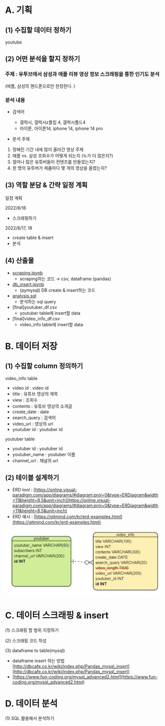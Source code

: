 

# A. 기획

## (1) 수집할 데이터 정하기

youtube

## (2) 어떤 분석을 할지 정하기

### 주제 : 유투브에서 삼성과 애플 리뷰 영상 정보 스크래핑을 통한 인기도 분석

(애플, 삼성의 핸드폰으로만 한정한다. )

### 분석 내용

- 검색어
    - 갤럭시, 갤럭시z플립 4, 갤럭시폴드4
    - 아이폰, 아이폰14, iphone 14, iphone 14 pro

- 분석 주제

1) 정해진 기간 내에 많이 올라간 영상 주제
2) 애플 vs. 삼성 조회수가 어떻게 되는지 (누가 더 많은지?)
3) 얼마나 많은 유튜버들이 컨텐츠를 만들었는지?
4) 한 명의 유투버가 제품마다 몇 개의 영상을 올렸는지?

## (3) 역할 분담 & 간략 일정 계획

일정 계획

2022/8/16 
- 스크래핑하기

2022/8/17, 18 
- create table & insert
- 분석

## (4) 산출물
- [scraping.ipynb](https://github.com/slow-wave/bootcamp/blob/main/scraping.ipynb)
    - scraping하는 코드 → csv, dataframe (pandas)
- [db_insert.ipynb](https://github.com/slow-wave/bootcamp_scraping-project/blob/main/db_insert.ipynb)
    - (pymysql) DB create & insert하는 코드
- [analysis.sql](https://github.com/slow-wave/bootcamp_scraping-project/blob/main/analysis.sql)
    - 분석하는 sql query
- [final]youtuber_df.csv
    - youtuber table에 insert할 data
- [final]video_info_df.csv
    - video_info table에 insert할 data

# B. 데이터 저장

## (1) 수집할 column 정의하기

video_info table
- video id : video id
- title : 유튜브 영상의 제목 
- view : 조회수
- contents : 유튜브 영상의 소개글
- create_date : date
- search_query : 검색어
- video_url : 영상의 url
- youtuber id : youtuber id

youtuber table
- youtuber id : youtuber id
- youtuber_name : youtuber 이름
- channel_url : 채널의 url



## (2) 테이블 설계하기

- ERD tool : [https://online.visual-paradigm.com/app/diagrams/#diagram:proj=0&type=ERDiagram&width=11&height=8.5&unit=inch](https://online.visual-paradigm.com/app/diagrams/#diagram:proj=0&type=ERDiagram&width=11&height=8.5&unit=inch)
- ERD 예시 : [https://gitmind.com/kr/erd-examples.html](https://gitmind.com/kr/erd-examples.html)

![image](erd.png)


# C. 데이터 스크래핑 & insert

(1) 스크래핑 할 범위 지정하기

(2) 스크래핑 코드 작성

(3) dataframe to table(mysql)

- dataframe insert 하는 방법 [http://dbcafe.co.kr/wiki/index.php/Pandas_mysql_insert](http://dbcafe.co.kr/wiki/index.php/Pandas_mysql_insert)
- [https://www.fun-coding.org/mysql_advanced2.html](https://www.fun-coding.org/mysql_advanced2.html)

# D. 데이터 분석

(1) SQL 활용해서 분석하기

